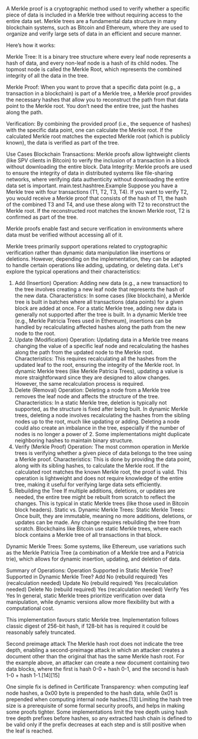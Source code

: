A Merkle proof is a cryptographic method used to verify whether a specific piece of data is included in a Merkle tree without requiring access to the entire data set. Merkle trees are a fundamental data structure in many blockchain systems, such as Bitcoin and Ethereum, where they are used to organize and verify large sets of data in an efficient and secure manner.

Here’s how it works:

Merkle Tree: It is a binary tree structure where every leaf node represents a hash of data, and every non-leaf node is a hash of its child nodes. The topmost node is called the Merkle Root, which represents the combined integrity of all the data in the tree.

Merkle Proof: When you want to prove that a specific data point (e.g., a transaction in a blockchain) is part of a Merkle tree, a Merkle proof provides the necessary hashes that allow you to reconstruct the path from that data point to the Merkle root. You don’t need the entire tree, just the hashes along the path.

Verification: By combining the provided proof (i.e., the sequence of hashes) with the specific data point, one can calculate the Merkle root. If the calculated Merkle root matches the expected Merkle root (which is publicly known), the data is verified as part of the tree.

Use Cases
Blockchain Transactions: Merkle proofs allow lightweight clients (like SPV clients in Bitcoin) to verify the inclusion of a transaction in a block without downloading the entire block.
Data Integrity: Merkle proofs are used to ensure the integrity of data in distributed systems like file-sharing networks, where verifying data authenticity without downloading the entire data set is important.
main.test.hashtree.Example
Suppose you have a Merkle tree with four transactions (T1, T2, T3, T4). If you want to verify T2, you would receive a Merkle proof that consists of the hash of T1, the hash of the combined T3 and T4, and use these along with T2 to reconstruct the Merkle root. If the reconstructed root matches the known Merkle root, T2 is confirmed as part of the tree.

Merkle proofs enable fast and secure verification in environments where data must be verified without accessing all of it.




Merkle trees primarily support operations related to cryptographic verification rather than dynamic data manipulation like insertions or deletions. However, depending on the implementation, they can be adapted to handle certain operations like adding, updating, or deleting data. Let's explore the typical operations and their characteristics:

1. Add (Insertion)
   Operation: Adding new data (e.g., a new transaction) to the tree involves creating a new leaf node that represents the hash of the new data.
   Characteristics:
   In some cases (like blockchain), a Merkle tree is built in batches where all transactions (data points) for a given block are added at once.
   For a static Merkle tree, adding new data is generally not supported after the tree is built.
   In a dynamic Merkle tree (e.g., Merkle Patricia Trees used in Ethereum), insertions can be handled by recalculating affected hashes along the path from the new node to the root.
2. Update (Modification)
   Operation: Updating data in a Merkle tree means changing the value of a specific leaf node and recalculating the hashes along the path from the updated node to the Merkle root.
   Characteristics:
   This requires recalculating all the hashes from the updated leaf to the root, ensuring the integrity of the Merkle root.
   In dynamic Merkle trees (like Merkle Patricia Trees), updating a value is more straightforward since they are designed to allow changes. However, the same recalculation process is required.
3. Delete (Removal)
   Operation: Deleting a node from a Merkle tree removes the leaf node and affects the structure of the tree.
   Characteristics:
   In a static Merkle tree, deletion is typically not supported, as the structure is fixed after being built.
   In dynamic Merkle trees, deleting a node involves recalculating the hashes from the sibling nodes up to the root, much like updating or adding.
   Deleting a node could also create an imbalance in the tree, especially if the number of nodes is no longer a power of 2. Some implementations might duplicate neighboring hashes to maintain binary structure.
4. Verify (Merkle Proof)
   Operation: The most common operation in Merkle trees is verifying whether a given piece of data belongs to the tree using a Merkle proof.
   Characteristics:
   This is done by providing the data point, along with its sibling hashes, to calculate the Merkle root. If the calculated root matches the known Merkle root, the proof is valid.
   This operation is lightweight and does not require knowledge of the entire tree, making it useful for verifying large data sets efficiently.
5. Rebuilding the Tree
   If multiple additions, deletions, or updates are needed, the entire tree might be rebuilt from scratch to reflect the changes. This is typical in static Merkle trees (like those used in Bitcoin block headers).
   Static vs. Dynamic Merkle Trees:
   Static Merkle Trees: Once built, they are immutable, meaning no more additions, deletions, or updates can be made. Any change requires rebuilding the tree from scratch. Blockchains like Bitcoin use static Merkle trees, where each block contains a Merkle tree of all transactions in that block.

Dynamic Merkle Trees: Some systems, like Ethereum, use variations such as the Merkle Patricia Tree (a combination of a Merkle tree and a Patricia trie), which allows for dynamic insertion, updating, and deletion of data.

Summary of Operations:
Operation	Supported in Static Merkle Tree?	Supported in Dynamic Merkle Tree?
Add	No (rebuild required)	Yes (recalculation needed)
Update	No (rebuild required)	Yes (recalculation needed)
Delete	No (rebuild required)	Yes (recalculation needed)
Verify	Yes	Yes
In general, static Merkle trees prioritize verification over data manipulation, while dynamic versions allow more flexibility but with a computational cost.

This implementation favours static Merkle tree. Implementation follows classic digest of 256-bit hash, if 128-bit has is required it could be reasonably safely truncated.

Second preimage attack
The Merkle hash root does not indicate the tree depth, enabling a second-preimage attack in which an attacker creates a document other than the original that has the same Merkle hash root. For the example above, an attacker can create a new document containing two data blocks, where the first is hash 0-0 + hash 0-1, and the second is hash 1-0 + hash 1-1.[14][15]

One simple fix is defined in Certificate Transparency: when computing leaf node hashes, a 0x00 byte is prepended to the hash data, while 0x01 is prepended when computing internal node hashes.[13] Limiting the hash tree size is a prerequisite of some formal security proofs, and helps in making some proofs tighter. Some implementations limit the tree depth using hash tree depth prefixes before hashes, so any extracted hash chain is defined to be valid only if the prefix decreases at each step and is still positive when the leaf is reached.


